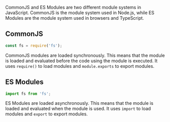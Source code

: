 CommonJS and ES Modules are two different module systems in JavaScript. CommonJS is the module system used in Node.js, while ES Modules are the module system used in browsers and TypeScript.

## CommonJS

```js
const fs = require('fs');
```

CommonJS modules are loaded synchronously. This means that the module is loaded and evaluated before the code using the module is executed. It uses `require()` to load modules and `module.exports` to export modules.

## ES Modules

```js
import fs from 'fs';
```

ES Modules are loaded asynchronously. This means that the module is loaded and evaluated when the module is used. It uses `import` to load modules and `export` to export modules.
